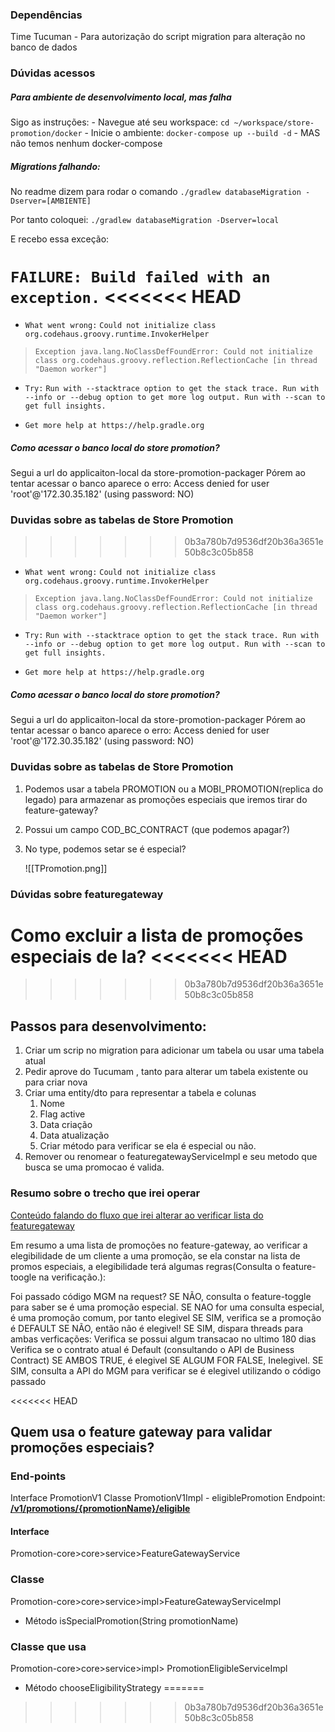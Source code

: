 ### Dependências
Time Tucuman - Para autorização do script migration para alteração no banco de dados

### Dúvidas acessos

##### Para ambiente de desenvolvimento local, mas falha
Sigo as instruções:
	- Navegue até seu workspace: `cd ~/workspace/store-promotion/docker`
	- Inicie o ambiente: `docker-compose up --build -d`
	- MAS não temos nenhum docker-compose
##### Migrations falhando:

No readme dizem para rodar o comando
	`./gradlew databaseMigration -Dserver=[AMBIENTE]`
	
Por tanto coloquei:
	`./gradlew databaseMigration -Dserver=local`
	
E recebo essa exceção:
	
`FAILURE: Build failed with an exception.`
<<<<<<< HEAD
=======

* `What went wrong:`
`Could not initialize class org.codehaus.groovy.runtime.InvokerHelper`
> `Exception java.lang.NoClassDefFoundError: Could not initialize class org.codehaus.groovy.reflection.ReflectionCache [in thread "Daemon worker"]`

* `Try:`
`Run with --stacktrace option to get the stack trace. Run with --info or --debug option to get more log output. Run with --scan to get full insights.`

* `Get more help at https://help.gradle.org`

##### Como acessar o banco local do store promotion?

Segui a url do applicaiton-local da store-promotion-packager
	Pórem ao tentar acessar o banco aparece o erro: 
		Access denied for user 'root'@'172.30.35.182' (using password: NO)


### Duvidas sobre as tabelas de Store Promotion
>>>>>>> 0b3a780b7d9536df20b36a3651e50b8c3c05b858

* `What went wrong:`
`Could not initialize class org.codehaus.groovy.runtime.InvokerHelper`
> `Exception java.lang.NoClassDefFoundError: Could not initialize class org.codehaus.groovy.reflection.ReflectionCache [in thread "Daemon worker"]`

* `Try:`
`Run with --stacktrace option to get the stack trace. Run with --info or --debug option to get more log output. Run with --scan to get full insights.`

* `Get more help at https://help.gradle.org`

##### Como acessar o banco local do store promotion?

Segui a url do applicaiton-local da store-promotion-packager
	Pórem ao tentar acessar o banco aparece o erro: 
		Access denied for user 'root'@'172.30.35.182' (using password: NO)


### Duvidas sobre as tabelas de Store Promotion

1. Podemos usar a tabela PROMOTION ou a MOBI_PROMOTION(replica do legado) para armazenar as promoções especiais que iremos tirar do feature-gateway?

2. Possui um campo COD_BC_CONTRACT (que podemos apagar?)

3. No type, podemos setar se é especial?

	![[TPromotion.png]]

### Dúvidas sobre featuregateway

Como excluir a lista de promoções especiais de la?
<<<<<<< HEAD
=======



>>>>>>> 0b3a780b7d9536df20b36a3651e50b8c3c05b858
## Passos para desenvolvimento:

1. Criar um scrip no migration para adicionar um tabela ou usar uma tabela atual
2. Pedir aprove do Tucumam , tanto para alterar um tabela existente ou para criar nova
3. Criar uma entity/dto para representar a tabela e colunas
	1. Nome
	2. Flag active
	3. Data criação
	4. Data atualização
	5. Criar método para verificar se ela é especial ou não.
4. Remover ou renomear o featuregatewayServiceImpl e seu metodo que busca se uma promocao é valida.


### Resumo sobre o trecho que irei operar

[Conteúdo falando do fluxo que irei alterar ao verificar lista do featuregateway](https://jiraps.atlassian.net/wiki/spaces/GRE/pages/75318461273/Elegibilidade)

Em resumo a uma lista de promoções no feature-gateway, ao verificar a elegibilidade de um cliente a uma promoção, se ela constar na lista de promos especiais, a elegibilidade terá algumas regras(Consulta o feature-toogle na verificação.):

Foi passado código MGM na request?
SE NÃO, consulta o feature-toggle para saber se é uma promoção especial.
	SE NAO for uma consulta especial, é uma promoção comum, por tanto elegivel
	SE SIM, verifica se a promoção é DEFAULT
		SE NÃO, então não é elegivel!
		SE SIM,  dispara threads para ambas verficações:
			Verifica se possui algum transacao no ultimo 180 dias
			Verifica se o contrato atual é Default (consultando o API de Business Contract)
			SE AMBOS TRUE, é elegivel
			SE ALGUM FOR FALSE, Inelegivel.
SE SIM, consulta a API do MGM para verificar se é elegivel utilizando o código passado

<<<<<<< HEAD

## Quem usa o feature gateway para validar promoções especiais?

### End-points

Interface PromotionV1
Classe PromotionV1Impl - eligiblePromotion
Endpoint: [**/v1/promotions/{promotionName}/eligible**](https://store-promotion-api.qa.intranet.pags/swagger-ui.html#/operations/promotion-v-1-impl/eligiblePromotionUsingGET "https://store-promotion-api.qa.intranet.pags/swagger-ui.html#/operations/promotion-v-1-impl/eligiblePromotionUsingGET")

#### Interface
Promotion-core>core>service>FeatureGatewayService

### Classe 
Promotion-core>core>service>impl>FeatureGatewayServiceImpl

- Método isSpecialPromotion(String promotionName)

### Classe que usa
Promotion-core>core>service>impl> PromotionEligibleServiceImpl

- Método chooseEligibilityStrategy
=======
>>>>>>> 0b3a780b7d9536df20b36a3651e50b8c3c05b858



